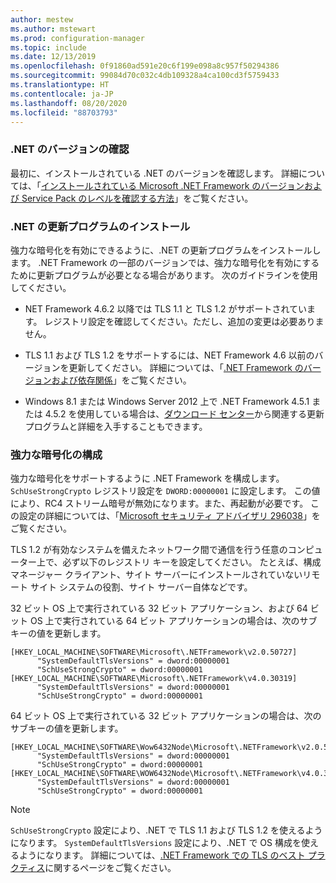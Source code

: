 ```yaml
---
author: mestew
ms.author: mstewart
ms.prod: configuration-manager
ms.topic: include
ms.date: 12/13/2019
ms.openlocfilehash: 0f91860ad591e20c6f199e098a8c957f50294386
ms.sourcegitcommit: 99084d70c032c4db109328a4ca100cd3f5759433
ms.translationtype: HT
ms.contentlocale: ja-JP
ms.lasthandoff: 08/20/2020
ms.locfileid: "88703793"
---
```

<!-- ## Update and configure the .NET Framework to support TLS 1.2 Note: the heading in in the 2 articles (enable-tls-1-2-client & enable-tls-1-2-server) to better facilitate linking. -->

### <a name="determine-net-version"></a>.NET のバージョンの確認

最初に、インストールされている .NET のバージョンを確認します。 詳細については、「[インストールされている Microsoft .NET Framework のバージョンおよび Service Pack のレベルを確認する方法](https://support.microsoft.com/help/318785/how-to-determine-which-versions-and-service-pack-levels-of-the-microso)」をご覧ください。

### <a name="install-net-updates"></a>.NET の更新プログラムのインストール

強力な暗号化を有効にできるように、.NET の更新プログラムをインストールします。 .NET Framework の一部のバージョンでは、強力な暗号化を有効にするために更新プログラムが必要となる場合があります。 次のガイドラインを使用してください。

- NET Framework 4.6.2 以降では TLS 1.1 と TLS 1.2 がサポートされています。 レジストリ設定を確認してください。ただし、追加の変更は必要ありません。

- TLS 1.1 および TLS 1.2 をサポートするには、NET Framework 4.6 以前のバージョンを更新してください。 詳細については、「[.NET Framework のバージョンおよび依存関係](/dotnet/framework/migration-guide/versions-and-dependencies)」をご覧ください。

- Windows 8.1 または Windows Server 2012 上で .NET Framework 4.5.1 または 4.5.2 を使用している場合は、[ダウンロード センター](https://www.microsoft.com/download/details.aspx?id=42883)から関連する更新プログラムと詳細を入手することもできます。


### <a name="configure-for-strong-cryptography"></a>強力な暗号化の構成

強力な暗号化をサポートするように .NET Framework を構成します。 `SchUseStrongCrypto` レジストリ設定を `DWORD:00000001` に設定します。 この値により、RC4 ストリーム暗号が無効になります。また、再起動が必要です。 この設定の詳細については、「[Microsoft セキュリティ アドバイザリ 296038](/security-updates/SecurityAdvisories/2015/2960358)」をご覧ください。

TLS 1.2 が有効なシステムを備えたネットワーク間で通信を行う任意のコンピューター上で、必ず以下のレジストリ キーを設定してください。 たとえば、構成マネージャー クライアント、サイト サーバーにインストールされていないリモート サイト システムの役割、サイト サーバー自体などです。

32 ビット OS 上で実行されている 32 ビット アプリケーション、および 64 ビット OS 上で実行されている 64 ビット アプリケーションの場合は、次のサブキーの値を更新します。

``` Registry
[HKEY_LOCAL_MACHINE\SOFTWARE\Microsoft\.NETFramework\v2.0.50727]
      "SystemDefaultTlsVersions" = dword:00000001
      "SchUseStrongCrypto" = dword:00000001
[HKEY_LOCAL_MACHINE\SOFTWARE\Microsoft\.NETFramework\v4.0.30319]
      "SystemDefaultTlsVersions" = dword:00000001
      "SchUseStrongCrypto" = dword:00000001
```

64 ビット OS 上で実行されている 32 ビット アプリケーションの場合は、次のサブキーの値を更新します。

``` Registry
[HKEY_LOCAL_MACHINE\SOFTWARE\Wow6432Node\Microsoft\.NETFramework\v2.0.50727]
      "SystemDefaultTlsVersions" = dword:00000001
      "SchUseStrongCrypto" = dword:00000001
[HKEY_LOCAL_MACHINE\SOFTWARE\WOW6432Node\Microsoft\.NETFramework\v4.0.30319]
      "SystemDefaultTlsVersions" = dword:00000001
      "SchUseStrongCrypto" = dword:00000001
```

> [!Note]  
> `SchUseStrongCrypto` 設定により、.NET で TLS 1.1 および TLS 1.2 を使えるようになります。 `SystemDefaultTlsVersions` 設定により、.NET で OS 構成を使えるようになります。 詳細については、[.NET Framework での TLS のベスト プラクティス](/dotnet/framework/network-programming/tls)に関するページをご覧ください。